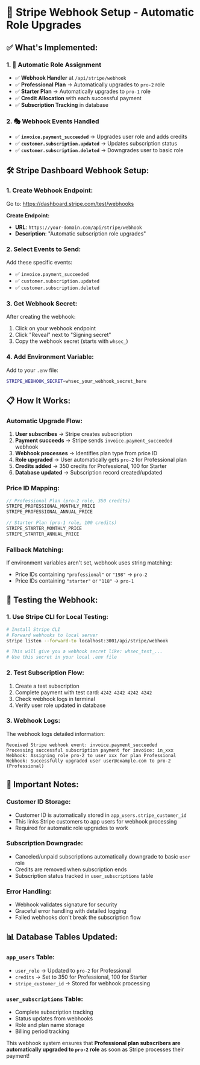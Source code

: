 # 🎯 Stripe Webhook Setup - Automatic Role Upgrades

## ✅ **What's Implemented:**

### **1. 🔄 Automatic Role Assignment**
- ✅ **Webhook Handler** at `/api/stripe/webhook`
- ✅ **Professional Plan** → Automatically upgrades to `pro-2` role
- ✅ **Starter Plan** → Automatically upgrades to `pro-1` role
- ✅ **Credit Allocation** with each successful payment
- ✅ **Subscription Tracking** in database

### **2. 🎭 Webhook Events Handled**
- ✅ **`invoice.payment_succeeded`** → Upgrades user role and adds credits
- ✅ **`customer.subscription.updated`** → Updates subscription status
- ✅ **`customer.subscription.deleted`** → Downgrades user to basic role

## 🛠️ **Stripe Dashboard Webhook Setup:**

### **1. Create Webhook Endpoint:**
Go to: https://dashboard.stripe.com/test/webhooks

**Create Endpoint:**
- **URL**: `https://your-domain.com/api/stripe/webhook`
- **Description**: "Automatic subscription role upgrades"

### **2. Select Events to Send:**
Add these specific events:
- ✅ `invoice.payment_succeeded`
- ✅ `customer.subscription.updated`
- ✅ `customer.subscription.deleted`

### **3. Get Webhook Secret:**
After creating the webhook:
1. Click on your webhook endpoint
2. Click "Reveal" next to "Signing secret"
3. Copy the webhook secret (starts with `whsec_`)

### **4. Add Environment Variable:**
Add to your `.env` file:
```bash
STRIPE_WEBHOOK_SECRET=whsec_your_webhook_secret_here
```

## 📋 **How It Works:**

### **Automatic Upgrade Flow:**
1. **User subscribes** → Stripe creates subscription
2. **Payment succeeds** → Stripe sends `invoice.payment_succeeded` webhook
3. **Webhook processes** → Identifies plan type from price ID
4. **Role upgraded** → User automatically gets `pro-2` for Professional plan
5. **Credits added** → 350 credits for Professional, 100 for Starter
6. **Database updated** → Subscription record created/updated

### **Price ID Mapping:**
```javascript
// Professional Plan (pro-2 role, 350 credits)
STRIPE_PROFESSIONAL_MONTHLY_PRICE
STRIPE_PROFESSIONAL_ANNUAL_PRICE

// Starter Plan (pro-1 role, 100 credits)  
STRIPE_STARTER_MONTHLY_PRICE
STRIPE_STARTER_ANNUAL_PRICE
```

### **Fallback Matching:**
If environment variables aren't set, webhook uses string matching:
- Price IDs containing `"professional"` or `"198"` → `pro-2`
- Price IDs containing `"starter"` or `"118"` → `pro-1`

## 🔧 **Testing the Webhook:**

### **1. Use Stripe CLI for Local Testing:**
```bash
# Install Stripe CLI
# Forward webhooks to local server
stripe listen --forward-to localhost:3001/api/stripe/webhook

# This will give you a webhook secret like: whsec_test_...
# Use this secret in your local .env file
```

### **2. Test Subscription Flow:**
1. Create a test subscription
2. Complete payment with test card: `4242 4242 4242 4242`
3. Check webhook logs in terminal
4. Verify user role updated in database

### **3. Webhook Logs:**
The webhook logs detailed information:
```
Received Stripe webhook event: invoice.payment_succeeded
Processing successful subscription payment for invoice: in_xxx
Webhook: Assigning role pro-2 to user xxx for plan Professional
Webhook: Successfully upgraded user user@example.com to pro-2 (Professional)
```

## 🚨 **Important Notes:**

### **Customer ID Storage:**
- Customer ID is automatically stored in `app_users.stripe_customer_id`
- This links Stripe customers to app users for webhook processing
- Required for automatic role upgrades to work

### **Subscription Downgrade:**
- Canceled/unpaid subscriptions automatically downgrade to basic `user` role
- Credits are removed when subscription ends
- Subscription status tracked in `user_subscriptions` table

### **Error Handling:**
- Webhook validates signature for security
- Graceful error handling with detailed logging
- Failed webhooks don't break the subscription flow

## 📊 **Database Tables Updated:**

### **`app_users` Table:**
- `user_role` → Updated to `pro-2` for Professional
- `credits` → Set to 350 for Professional, 100 for Starter
- `stripe_customer_id` → Stored for webhook processing

### **`user_subscriptions` Table:**
- Complete subscription tracking
- Status updates from webhooks
- Role and plan name storage
- Billing period tracking

This webhook system ensures that **Professional plan subscribers are automatically upgraded to `pro-2` role** as soon as Stripe processes their payment!
